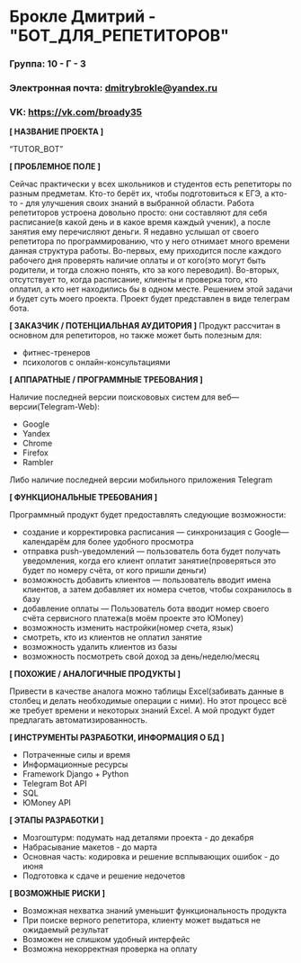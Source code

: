 # Брокле Дмитрий - "БОТ_ДЛЯ_РЕПЕТИТОРОВ"

### Группа: 10 - Г - 3
### Электронная почта: dmitrybrokle@yandex.ru
### VK: https://vk.com/broady35


**[ НАЗВАНИЕ ПРОЕКТА ]**

“TUTOR_BOT”

**[ ПРОБЛЕМНОЕ ПОЛЕ ]**

Сейчас практически у всех школьников и студентов есть репетиторы по разным предметам. Кто-то берёт их, чтобы подготовиться к ЕГЭ, а кто-то - для улучшения своих знаний в выбранной области. Работа репетиторов устроена довольно просто: они составляют для себя расписание(в какой день и в какое время каждый ученик), а после занятия ему перечисляют деньги. Я недавно услышал от своего репетитора по программированию, что у него отнимает много времени данная структура работы. Во-первых, ему приходится после каждого рабочего дня проверять наличие оплаты и от кого(это могут быть родители, и тогда сложно понять, кто за кого переводил). Во-вторых, отсутствует то, когда расписание, клиенты и проверка того, кто оплатил, а кто нет находились бы в одном месте. Решением этой задачи и будет суть моего проекта. Проект будет представлен в виде телеграм бота.  

**[ ЗАКАЗЧИК / ПОТЕНЦИАЛЬНАЯ АУДИТОРИЯ ]**
Продукт рассчитан в основном для репетиторов, но также может быть полезным для:
- фитнес-тренеров
- психологов с онлайн-консультациями

**[ АППАРАТНЫЕ / ПРОГРАММНЫЕ ТРЕБОВАНИЯ ]** 

Наличие последней версии поискововых систем для веб—версии(Telegram-Web):
* Google
* Yandex
* Chrome
* Firefox
* Rambler

Либо наличие последней версии мобильного приложения Telegram

**[ ФУНКЦИОНАЛЬНЫЕ ТРЕБОВАНИЯ ]**

Программный продукт будет предоставлять следующие возможности:
* создание и корректировка расписания — синхронизация с Google—календарём для более удобного просмотра
* отправка push-уведомлений — пользователь бота будет получать уведомления, когда его клиент оплатит занятие(проверяться это будет по номеру счёта, от кого пришли деньги)
* возможность добавить клиентов — пользователь вводит имена клиентов, а затем добавляет их номера счетов, чтобы сохранилось в базу
* добавление оплаты — Пользователь бота вводит номер своего счёта сервисного платежа(в моём проекте это ЮMoney) 
* возможность изменить настройки(номер счета, язык)
* смотреть, кто из клиентов не оплатил занятие
* возможность удалить клиентов из базы
* возможность посмотреть свой доход за день/неделю/месяц

**[ ПОХОЖИЕ / АНАЛОГИЧНЫЕ ПРОДУКТЫ ]**

Привести в качестве аналога можно таблицы Excel(забивать данные в столбец и делать необходимые операции с ними). Но этот процесс всё же требует времени и некоторых знаний Excel. А мой продукт будет предлагать автоматизированность.

**[ ИНСТРУМЕНТЫ РАЗРАБОТКИ, ИНФОРМАЦИЯ О БД ]**

* Потраченные силы и время
* Информационные ресурсы
* Framework Django + Python
* Telegram Bot API
* SQL
* ЮMoney API

**[ ЭТАПЫ РАЗРАБОТКИ ]**

* Мозгоштурм: подумать над деталями проекта - до декабря
* Набрасывание макетов - до марта
* Основная часть: кодировка и решение всплывающих ошибок - до июня
* Подготовка к сдаче и решение недочетов

**[ ВОЗМОЖНЫЕ РИСКИ ]**

* Возможная нехватка знаний уменьшит функциональность продукта
* При поиске верного репетитора, клиенту может выдаться не ожидаемый результат
* Возможен не слишком удобный интерфейс
* Возможна некорректная проверка на оплату
